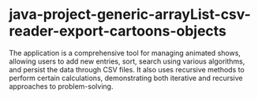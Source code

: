 # java-project-generic-arrayList-csv-reader-export-cartoons-objects
The application is a comprehensive tool for managing animated shows, allowing users to add new entries, sort, search using various algorithms, and persist the data through CSV files. It also uses recursive methods to perform certain calculations, demonstrating both iterative and recursive approaches to problem-solving.

